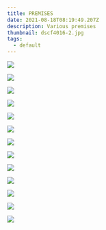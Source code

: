 ```yaml
---
title: PREMISES
date: 2021-08-18T08:19:49.207Z
description: Various premises
thumbnail: dscf4016-2.jpg
tags:
  - default
---
```

![](4.jpg)

![](5.jpg)

![](8.jpg)

![](11.jpg)

![](12.jpg)

![](13.jpg)

![](9.jpg)

![](10.jpg)

![](3.jpg)

![](2.jpg)

![](1.jpg)

![](dscf0641.jpg)

![](dscf1033.jpg)

![]()